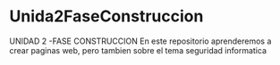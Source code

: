 # Unida2FaseConstruccion
UNIDAD 2 -FASE CONSTRUCCION
En este repositorio aprenderemos a crear paginas web, pero tambien sobre el tema seguridad informatica

